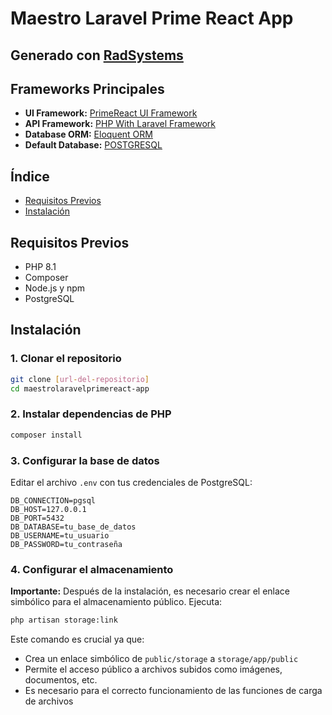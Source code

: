 # Maestro Laravel Prime React App

## Generado con [RadSystems](https://radsystems.io)

## Frameworks Principales
* **UI Framework:** [PrimeReact UI Framework](https://primefaces.org/primereact)
* **API Framework:** [PHP With Laravel Framework](https://laravel.com)
* **Database ORM:** [Eloquent ORM](https://laravel.com/docs/5.0/eloquent)
* **Default Database:** [POSTGRESQL](https://www.postgresql.org/)

## Índice
* [Requisitos Previos](#requisitos-previos)
* [Instalación](#instalación)

## Requisitos Previos

* PHP 8.1
* Composer
* Node.js y npm
* PostgreSQL

## Instalación

### 1. Clonar el repositorio

```bash
git clone [url-del-repositorio]
cd maestrolaravelprimereact-app
```

### 2. Instalar dependencias de PHP

```bash
composer install
```

### 3. Configurar la base de datos

Editar el archivo `.env` con tus credenciales de PostgreSQL:

```env
DB_CONNECTION=pgsql
DB_HOST=127.0.0.1
DB_PORT=5432
DB_DATABASE=tu_base_de_datos
DB_USERNAME=tu_usuario
DB_PASSWORD=tu_contraseña
```

### 4. Configurar el almacenamiento

**Importante:** Después de la instalación, es necesario crear el enlace simbólico para el almacenamiento público. Ejecuta:

```bash
php artisan storage:link
```

Este comando es crucial ya que:

* Crea un enlace simbólico de `public/storage` a `storage/app/public`
* Permite el acceso público a archivos subidos como imágenes, documentos, etc.
* Es necesario para el correcto funcionamiento de las funciones de carga de archivos

